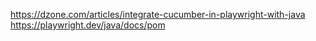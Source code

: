 https://dzone.com/articles/integrate-cucumber-in-playwright-with-java
https://playwright.dev/java/docs/pom
